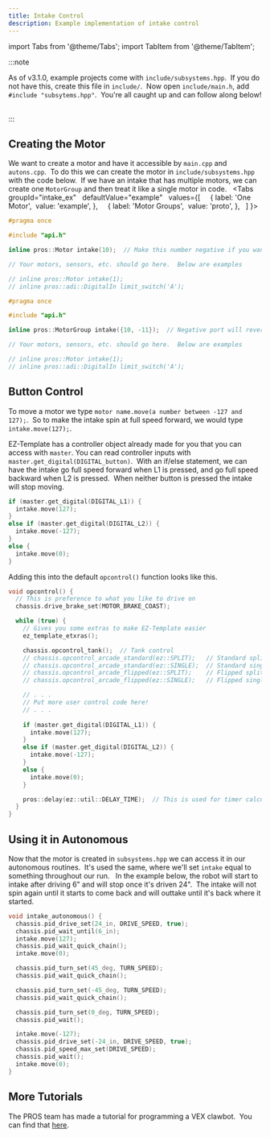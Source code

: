 ```yaml
---
title: Intake Control
description: Example implementation of intake control
---
```

import Tabs from '@theme/Tabs';
import TabItem from '@theme/TabItem';

:::note

As of v3.1.0, example projects come with `include/subsystems.hpp`.  If you do not have this, create this file in `include/`.  Now open `include/main.h`, add `#include "subsytems.hpp"`.  You're all caught up and can follow along below!  

:::

## Creating the Motor
We want to create a motor and have it accessible by `main.cpp` and `autons.cpp`.  To do this we can create the motor in `include/subsystems.hpp` with the code below.  If we have an intake that has multiple motors, we can create one `MotorGroup` and then treat it like a single motor in code.  
<Tabs
  groupId="intake_ex"
  defaultValue="example"
  values={[
    { label: 'One Motor',  value: 'example', },
    { label: 'Motor Groups',  value: 'proto', },
  ]
}>

<TabItem value="example">

```cpp
#pragma once

#include "api.h"

inline pros::Motor intake(10);  // Make this number negative if you want to reverse the motor

// Your motors, sensors, etc. should go here.  Below are examples

// inline pros::Motor intake(1);
// inline pros::adi::DigitalIn limit_switch('A');
```
</TabItem>


<TabItem value="proto">

```cpp
#pragma once

#include "api.h"

inline pros::MotorGroup intake({10, -11});  // Negative port will reverse the motor

// Your motors, sensors, etc. should go here.  Below are examples

// inline pros::Motor intake(1);
// inline pros::adi::DigitalIn limit_switch('A');
```
</TabItem>
</Tabs>


## Button Control
To move a motor we type `motor name.move(a number between -127 and 127);`.  So to make the intake spin at full speed forward, we would type `intake.move(127);`.

EZ-Template has a controller object already made for you that you can access with `master`.  You can read controller inputs with `master.get_digital(DIGITAL_button)`.  With an if/else statement, we can have the intake go full speed forward when L1 is pressed, and go full speed backward when L2 is pressed.  When neither button is pressed the intake will stop moving.  
```cpp
if (master.get_digital(DIGITAL_L1)) {
  intake.move(127);
} 
else if (master.get_digital(DIGITAL_L2)) {
  intake.move(-127);
} 
else {
  intake.move(0);
}
```

Adding this into the default `opcontrol()` function looks like this.  
```cpp
void opcontrol() {
  // This is preference to what you like to drive on
  chassis.drive_brake_set(MOTOR_BRAKE_COAST);

  while (true) {
    // Gives you some extras to make EZ-Template easier
    ez_template_etxras();

    chassis.opcontrol_tank();  // Tank control
    // chassis.opcontrol_arcade_standard(ez::SPLIT);   // Standard split arcade
    // chassis.opcontrol_arcade_standard(ez::SINGLE);  // Standard single arcade
    // chassis.opcontrol_arcade_flipped(ez::SPLIT);    // Flipped split arcade
    // chassis.opcontrol_arcade_flipped(ez::SINGLE);   // Flipped single arcade

    // . . .
    // Put more user control code here!
    // . . .
    
    if (master.get_digital(DIGITAL_L1)) {
      intake.move(127);
    } 
    else if (master.get_digital(DIGITAL_L2)) {
      intake.move(-127);
    } 
    else {
      intake.move(0);
    }

    pros::delay(ez::util::DELAY_TIME);  // This is used for timer calculations!  Keep this ez::util::DELAY_TIME
  }
}
```

## Using it in Autonomous
Now that the motor is created in `subsystems.hpp` we can access it in our autonomous routines.  It's used the same, where we'll set `intake` equal to something throughout our run.   In the example below, the robot will start to intake after driving 6" and will stop once it's driven 24".  The intake will not spin again until it starts to come back and will outtake until it's back where it started.  
```cpp
void intake_autonomous() {
  chassis.pid_drive_set(24_in, DRIVE_SPEED, true);
  chassis.pid_wait_until(6_in);
  intake.move(127);
  chassis.pid_wait_quick_chain();
  intake.move(0);

  chassis.pid_turn_set(45_deg, TURN_SPEED);
  chassis.pid_wait_quick_chain();

  chassis.pid_turn_set(-45_deg, TURN_SPEED);
  chassis.pid_wait_quick_chain();

  chassis.pid_turn_set(0_deg, TURN_SPEED);
  chassis.pid_wait();

  intake.move(-127);
  chassis.pid_drive_set(-24_in, DRIVE_SPEED, true);
  chassis.pid_speed_max_set(DRIVE_SPEED);  
  chassis.pid_wait();
  intake.move(0);
}
```

## More Tutorials
The PROS team has made a tutorial for programming a VEX clawbot.  You can find that [here](https://pros.cs.purdue.edu/v5/tutorials/walkthrough/clawbot.html).